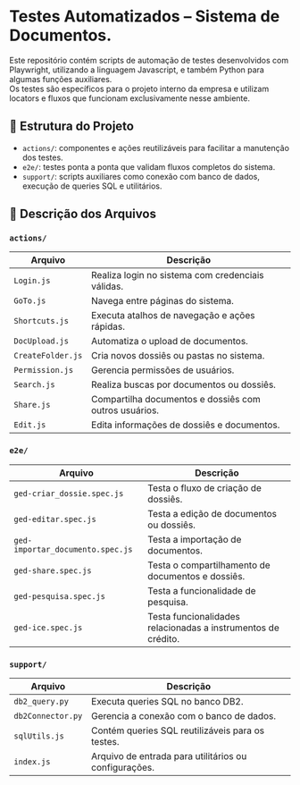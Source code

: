 # Testes Automatizados – Sistema de Documentos.

Este repositório contém scripts de automação de testes desenvolvidos com Playwright, utilizando a linguagem Javascript, e também Python para algumas funções auxiliares.  
Os testes são específicos para o projeto interno da empresa e utilizam locators e fluxos que funcionam exclusivamente nesse ambiente.

## 📁 Estrutura do Projeto

- `actions/`: componentes e ações reutilizáveis para facilitar a manutenção dos testes.
- `e2e/`: testes ponta a ponta que validam fluxos completos do sistema.
- `support/`: scripts auxiliares como conexão com banco de dados, execução de queries SQL e utilitários.

## 📄 Descrição dos Arquivos

### `actions/`
| Arquivo           | Descrição                                                  |
|-------------------|------------------------------------------------------------|
| `Login.js`        | Realiza login no sistema com credenciais válidas.          |
| `GoTo.js`         | Navega entre páginas do sistema.                           |
| `Shortcuts.js`    | Executa atalhos de navegação e ações rápidas.              |
| `DocUpload.js`    | Automatiza o upload de documentos.                         |
| `CreateFolder.js` | Cria novos dossiês ou pastas no sistema.                   |
| `Permission.js`   | Gerencia permissões de usuários.                           |
| `Search.js`       | Realiza buscas por documentos ou dossiês.                  |
| `Share.js`        | Compartilha documentos e dossiês com outros usuários.                |
| `Edit.js`         | Edita informações de dossiês e documentos.              |

### `e2e/`
| Arquivo                        | Descrição                                                  |
|--------------------------------|------------------------------------------------------------|
| `ged-criar_dossie.spec.js`     | Testa o fluxo de criação de dossiês.                       |
| `ged-editar.spec.js`           | Testa a edição de documentos ou dossiês.                   |
| `ged-importar_documento.spec.js` | Testa a importação de documentos.                        |
| `ged-share.spec.js`            | Testa o compartilhamento de documentos e dossiês.                    |
| `ged-pesquisa.spec.js`         | Testa a funcionalidade de pesquisa.                        |
| `ged-ice.spec.js`              | Testa funcionalidades relacionadas a instrumentos de crédito. |

### `support/`
| Arquivo             | Descrição                                                  |
|---------------------|------------------------------------------------------------|
| `db2_query.py`      | Executa queries SQL no banco DB2.                          |
| `db2Connector.py`   | Gerencia a conexão com o banco de dados.                   |
| `sqlUtils.js`       | Contém queries SQL reutilizáveis para os testes.           |
| `index.js`          | Arquivo de entrada para utilitários ou configurações.      |

